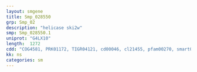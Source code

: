 ```yaml
---
layout: smgene
title: Smp_028550
grp: Smp_02
description: "helicase ski2w"
smp: Smp_028550.1
uniprot: "G4LX10"
length:  1272
cdd: "COG4581, PRK01172, TIGR04121, cd00046, cl21455, pfam00270, smart00487"
kk: ns
categories: sm
---
```

